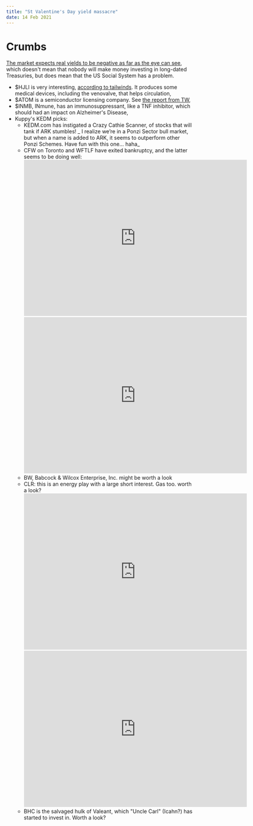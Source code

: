 ```yaml
---
title: "St Valentine's Day yield massacre"
date: 14 Feb 2021
---
```


# Crumbs

[The market expects real yields to be negative as far as the eye can see](https://thesoundingline.com/paging-social-security-tips-pointing-to-30-years-of-negative-real-rates/), which doesn't mean that nobody will make money investing in long-dated Treasuries, but does mean that the US Social System has a problem.

- $HJLI is very interesting, [according to tailwinds](https://twresearchgroup.com/2021/02/hjli-tried-to-ruin-2019-for-me-2021-should-be-a-different-story/). It produces some medical devices, including the venovalve, that helps circulation,
- $ATOM is a semiconductor licensing company. See [the report from TW](https://twresearchgroup.com/2021/02/hjli-tried-to-ruin-2019-for-me-2021-should-be-a-different-story/),
- $INMB, INmune, has an immunosuppressant, like a TNF inhibitor, which should had an impact on Alzheimer's Disease,
- Kuppy's KEDM picks:
    - KEDM.com has instigated a Crazy Cathie Scanner, of stocks that will tank if ARK stumbles! _ I realize we’re in a Ponzi Sector bull market, but when a name is added to ARK, it seems to outperform other Ponzi Schemes. Have fun with this one… haha_
    - CFW on Toronto and WFTLF have exited bankruptcy, and the latter seems to be doing well: <iframe width="600" height="420" src="https://app.koyfin.com/share/84f81cf2f0/simple" frameBorder="0"></iframe><iframe width="600" height="420" src="https://app.koyfin.com/share/84f81cf2f0/simple" frameBorder="0"></iframe>
    - BW, Babcock & Wilcox Enterprise, Inc. might be worth a look
    - CLR: this is an energy play with a large short interest. Gas too. worth a look? <iframe width="600" height="420" src="https://app.koyfin.com/share/181a5e0b8f/simple" frameBorder="0"></iframe><iframe width="600" height="420" src="https://app.koyfin.com/share/181a5e0b8f/simple" frameBorder="0"></iframe>
    - BHC is the salvaged hulk of Valeant, which "Uncle Carl" (Icahn?) has started to invest in. Worth a look?

